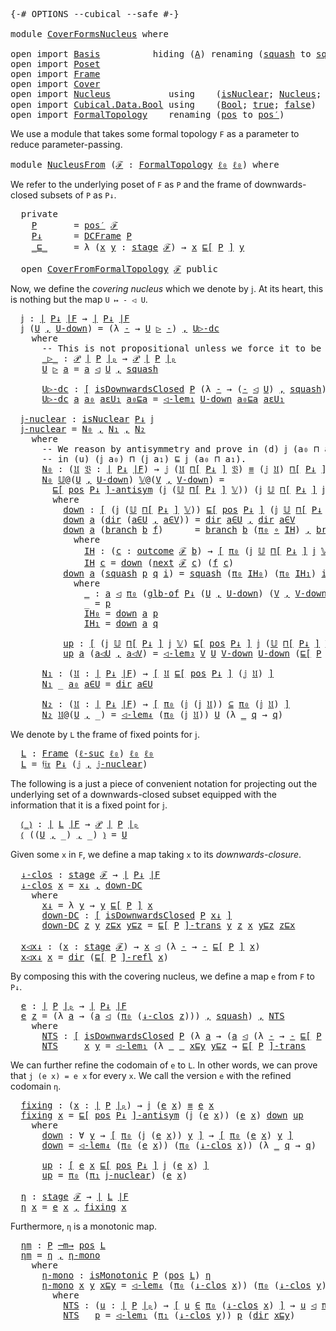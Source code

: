 <pre class="Agda"><a id="5" class="Symbol">{-#</a> <a id="9" class="Keyword">OPTIONS</a> <a id="17" class="Pragma">--cubical</a> <a id="27" class="Pragma">--safe</a> <a id="34" class="Symbol">#-}</a>

<a id="39" class="Keyword">module</a> <a id="46" href="CoverFormsNucleus.html" class="Module">CoverFormsNucleus</a> <a id="64" class="Keyword">where</a>

<a id="71" class="Keyword">open</a> <a id="76" class="Keyword">import</a> <a id="83" href="Basis.html" class="Module">Basis</a>          <a id="98" class="Keyword">hiding</a> <a id="105" class="Symbol">(</a><a id="106" href="Basis.html#2505" class="Generalizable">A</a><a id="107" class="Symbol">)</a> <a id="109" class="Keyword">renaming</a> <a id="118" class="Symbol">(</a><a id="119" href="Basis.html#6541" class="InductiveConstructor">squash</a> <a id="126" class="Symbol">to</a> <a id="∥_∥.squash"></a><a id="129" href="CoverFormsNucleus.html#129" class="InductiveConstructor">squash′</a><a id="136" class="Symbol">)</a>
<a id="138" class="Keyword">open</a> <a id="143" class="Keyword">import</a> <a id="150" href="Poset.html" class="Module">Poset</a>
<a id="156" class="Keyword">open</a> <a id="161" class="Keyword">import</a> <a id="168" href="Frame.html" class="Module">Frame</a>
<a id="174" class="Keyword">open</a> <a id="179" class="Keyword">import</a> <a id="186" href="Cover.html" class="Module">Cover</a>
<a id="192" class="Keyword">open</a> <a id="197" class="Keyword">import</a> <a id="204" href="Nucleus.html" class="Module">Nucleus</a>           <a id="222" class="Keyword">using</a>    <a id="231" class="Symbol">(</a><a id="232" href="Nucleus.html#203" class="Function">isNuclear</a><a id="241" class="Symbol">;</a> <a id="243" href="Nucleus.html#502" class="Function">Nucleus</a><a id="250" class="Symbol">;</a> <a id="252" href="Nucleus.html#3534" class="Function">𝔣𝔦𝔵</a><a id="255" class="Symbol">;</a> <a id="257" href="Nucleus.html#842" class="Function">idem</a><a id="261" class="Symbol">)</a>
<a id="263" class="Keyword">open</a> <a id="268" class="Keyword">import</a> <a id="275" href="Cubical.Data.Bool.html" class="Module">Cubical.Data.Bool</a> <a id="293" class="Keyword">using</a>    <a id="302" class="Symbol">(</a><a id="303" href="Agda.Builtin.Bool.html#163" class="Datatype">Bool</a><a id="307" class="Symbol">;</a> <a id="309" href="Agda.Builtin.Bool.html#188" class="InductiveConstructor">true</a><a id="313" class="Symbol">;</a> <a id="315" href="Agda.Builtin.Bool.html#182" class="InductiveConstructor">false</a><a id="320" class="Symbol">)</a>
<a id="322" class="Keyword">open</a> <a id="327" class="Keyword">import</a> <a id="334" href="FormalTopology.html" class="Module">FormalTopology</a>    <a id="352" class="Keyword">renaming</a> <a id="361" class="Symbol">(</a><a id="362" href="FormalTopology.html#1525" class="Function">pos</a> <a id="366" class="Symbol">to</a> <a id="pos"></a><a id="369" href="CoverFormsNucleus.html#369" class="Function">pos′</a><a id="373" class="Symbol">)</a>
</pre>
We use a module that takes some formal topology `F` as a parameter to reduce
parameter-passing.

<pre class="Agda"><a id="481" class="Keyword">module</a> <a id="NucleusFrom"></a><a id="488" href="CoverFormsNucleus.html#488" class="Module">NucleusFrom</a> <a id="500" class="Symbol">(</a><a id="501" href="CoverFormsNucleus.html#501" class="Bound">ℱ</a> <a id="503" class="Symbol">:</a> <a id="505" href="FormalTopology.html#1345" class="Function">FormalTopology</a> <a id="520" href="Basis.html#2446" class="Generalizable">ℓ₀</a> <a id="523" href="Basis.html#2446" class="Generalizable">ℓ₀</a><a id="525" class="Symbol">)</a> <a id="527" class="Keyword">where</a>
</pre>
We refer to the underlying poset of `F` as `P` and the frame of downwards-closed subsets
of `P` as `P↓`.

<pre class="Agda">  <a id="650" class="Keyword">private</a>
    <a id="NucleusFrom.P"></a><a id="662" href="CoverFormsNucleus.html#662" class="Function">P</a>       <a id="670" class="Symbol">=</a> <a id="672" href="CoverFormsNucleus.html#369" class="Function">pos′</a> <a id="677" href="CoverFormsNucleus.html#501" class="Bound">ℱ</a>
    <a id="NucleusFrom.P↓"></a><a id="683" href="CoverFormsNucleus.html#683" class="Function">P↓</a>      <a id="691" class="Symbol">=</a> <a id="693" href="Frame.html#17185" class="Function">DCFrame</a> <a id="701" href="CoverFormsNucleus.html#662" class="Function">P</a>
    <a id="NucleusFrom._⊑_"></a><a id="707" href="CoverFormsNucleus.html#707" class="Function Operator">_⊑_</a>     <a id="715" class="Symbol">=</a> <a id="717" class="Symbol">λ</a> <a id="719" class="Symbol">(</a><a id="720" href="CoverFormsNucleus.html#720" class="Bound">x</a> <a id="722" href="CoverFormsNucleus.html#722" class="Bound">y</a> <a id="724" class="Symbol">:</a> <a id="726" href="FormalTopology.html#1665" class="Function">stage</a> <a id="732" href="CoverFormsNucleus.html#501" class="Bound">ℱ</a><a id="733" class="Symbol">)</a> <a id="735" class="Symbol">→</a> <a id="737" href="CoverFormsNucleus.html#720" class="Bound">x</a> <a id="739" href="Poset.html#2551" class="Function">⊑[</a> <a id="742" href="CoverFormsNucleus.html#662" class="Function">P</a> <a id="744" href="Poset.html#2551" class="Function">]</a> <a id="746" href="CoverFormsNucleus.html#722" class="Bound">y</a>

  <a id="751" class="Keyword">open</a> <a id="756" href="Cover.html#378" class="Module">CoverFromFormalTopology</a> <a id="780" href="CoverFormsNucleus.html#501" class="Bound">ℱ</a> <a id="782" class="Keyword">public</a>
</pre>
Now, we define the *covering nucleus* which we denote by `𝕛`. At its heart, this is
nothing but the map `U ↦ - ◁ U`.

<pre class="Agda">  <a id="NucleusFrom.𝕛"></a><a id="918" href="CoverFormsNucleus.html#918" class="Function">𝕛</a> <a id="920" class="Symbol">:</a> <a id="922" href="Frame.html#3884" class="Function Operator">∣</a> <a id="924" href="CoverFormsNucleus.html#683" class="Function">P↓</a> <a id="927" href="Frame.html#3884" class="Function Operator">∣F</a> <a id="930" class="Symbol">→</a> <a id="932" href="Frame.html#3884" class="Function Operator">∣</a> <a id="934" href="CoverFormsNucleus.html#683" class="Function">P↓</a> <a id="937" href="Frame.html#3884" class="Function Operator">∣F</a>
  <a id="942" href="CoverFormsNucleus.html#918" class="Function">𝕛</a> <a id="944" class="Symbol">(</a><a id="945" href="CoverFormsNucleus.html#945" class="Bound">U</a> <a id="947" href="Agda.Builtin.Sigma.html#236" class="InductiveConstructor Operator">,</a> <a id="949" href="CoverFormsNucleus.html#949" class="Bound">U-down</a><a id="955" class="Symbol">)</a> <a id="957" class="Symbol">=</a> <a id="959" class="Symbol">(λ</a> <a id="962" href="CoverFormsNucleus.html#962" class="Bound">-</a> <a id="964" class="Symbol">→</a> <a id="966" href="CoverFormsNucleus.html#945" class="Bound">U</a> <a id="968" href="CoverFormsNucleus.html#1083" class="Function Operator">▷</a> <a id="970" href="CoverFormsNucleus.html#962" class="Bound">-</a><a id="971" class="Symbol">)</a> <a id="973" href="Agda.Builtin.Sigma.html#236" class="InductiveConstructor Operator">,</a> <a id="975" href="CoverFormsNucleus.html#1145" class="Function">U▷-dc</a>
    <a id="985" class="Keyword">where</a>
      <a id="997" class="Comment">-- This is not propositional unless we force it to be using the HIT definition!</a>
      <a id="1083" href="CoverFormsNucleus.html#1083" class="Function Operator">_▷_</a> <a id="1087" class="Symbol">:</a> <a id="1089" href="Basis.html#3561" class="Function">𝒫</a> <a id="1091" href="Poset.html#2382" class="Function Operator">∣</a> <a id="1093" href="CoverFormsNucleus.html#662" class="Function">P</a> <a id="1095" href="Poset.html#2382" class="Function Operator">∣ₚ</a> <a id="1098" class="Symbol">→</a> <a id="1100" href="Basis.html#3561" class="Function">𝒫</a> <a id="1102" href="Poset.html#2382" class="Function Operator">∣</a> <a id="1104" href="CoverFormsNucleus.html#662" class="Function">P</a> <a id="1106" href="Poset.html#2382" class="Function Operator">∣ₚ</a>
      <a id="1115" href="CoverFormsNucleus.html#1115" class="Bound">U</a> <a id="1117" href="CoverFormsNucleus.html#1083" class="Function Operator">▷</a> <a id="1119" href="CoverFormsNucleus.html#1119" class="Bound">a</a> <a id="1121" class="Symbol">=</a> <a id="1123" href="CoverFormsNucleus.html#1119" class="Bound">a</a> <a id="1125" href="Cover.html#703" class="Datatype Operator">◁</a> <a id="1127" href="CoverFormsNucleus.html#1115" class="Bound">U</a> <a id="1129" href="Agda.Builtin.Sigma.html#236" class="InductiveConstructor Operator">,</a> <a id="1131" href="Cover.html#863" class="InductiveConstructor">squash</a>

      <a id="1145" href="CoverFormsNucleus.html#1145" class="Function">U▷-dc</a> <a id="1151" class="Symbol">:</a> <a id="1153" href="Basis.html#1591" class="Function Operator">[</a> <a id="1155" href="Poset.html#6742" class="Function">isDownwardsClosed</a> <a id="1173" href="CoverFormsNucleus.html#662" class="Function">P</a> <a id="1175" class="Symbol">(λ</a> <a id="1178" href="CoverFormsNucleus.html#1178" class="Bound">-</a> <a id="1180" class="Symbol">→</a> <a id="1182" class="Symbol">(</a><a id="1183" href="CoverFormsNucleus.html#1178" class="Bound">-</a> <a id="1185" href="Cover.html#703" class="Datatype Operator">◁</a> <a id="1187" href="CoverFormsNucleus.html#945" class="Bound">U</a><a id="1188" class="Symbol">)</a> <a id="1190" href="Agda.Builtin.Sigma.html#236" class="InductiveConstructor Operator">,</a> <a id="1192" href="Cover.html#863" class="InductiveConstructor">squash</a><a id="1198" class="Symbol">)</a> <a id="1200" href="Basis.html#1591" class="Function Operator">]</a>
      <a id="1208" href="CoverFormsNucleus.html#1145" class="Function">U▷-dc</a> <a id="1214" href="CoverFormsNucleus.html#1214" class="Bound">a</a> <a id="1216" href="CoverFormsNucleus.html#1216" class="Bound">a₀</a> <a id="1219" href="CoverFormsNucleus.html#1219" class="Bound">aεU₁</a> <a id="1224" href="CoverFormsNucleus.html#1224" class="Bound">a₀⊑a</a> <a id="1229" class="Symbol">=</a> <a id="1231" href="Cover.html#1171" class="Function">◁-lem₁</a> <a id="1238" href="CoverFormsNucleus.html#949" class="Bound">U-down</a> <a id="1245" href="CoverFormsNucleus.html#1224" class="Bound">a₀⊑a</a> <a id="1250" href="CoverFormsNucleus.html#1219" class="Bound">aεU₁</a>

  <a id="NucleusFrom.𝕛-nuclear"></a><a id="1258" href="CoverFormsNucleus.html#1258" class="Function">𝕛-nuclear</a> <a id="1268" class="Symbol">:</a> <a id="1270" href="Nucleus.html#203" class="Function">isNuclear</a> <a id="1280" href="CoverFormsNucleus.html#683" class="Function">P↓</a> <a id="1283" href="CoverFormsNucleus.html#918" class="Function">𝕛</a>
  <a id="1287" href="CoverFormsNucleus.html#1258" class="Function">𝕛-nuclear</a> <a id="1297" class="Symbol">=</a> <a id="1299" href="CoverFormsNucleus.html#1461" class="Function">N₀</a> <a id="1302" href="Agda.Builtin.Sigma.html#236" class="InductiveConstructor Operator">,</a> <a id="1304" href="CoverFormsNucleus.html#2386" class="Function">N₁</a> <a id="1307" href="Agda.Builtin.Sigma.html#236" class="InductiveConstructor Operator">,</a> <a id="1309" href="CoverFormsNucleus.html#2466" class="Function">N₂</a>
    <a id="1316" class="Keyword">where</a>
      <a id="1328" class="Comment">-- We reason by antisymmetry and prove in (d) 𝕛 (a₀ ⊓ a₁) ⊑ (𝕛 a₀) ⊓ (𝕛 a₁) and</a>
      <a id="1414" class="Comment">-- in (u) (𝕛 a₀) ⊓ (𝕛 a₁) ⊑ 𝕛 (a₀ ⊓ a₁).</a>
      <a id="1461" href="CoverFormsNucleus.html#1461" class="Function">N₀</a> <a id="1464" class="Symbol">:</a> <a id="1466" class="Symbol">(</a><a id="1467" href="CoverFormsNucleus.html#1467" class="Bound">𝔘</a> <a id="1469" href="CoverFormsNucleus.html#1469" class="Bound">𝔙</a> <a id="1471" class="Symbol">:</a> <a id="1473" href="Frame.html#3884" class="Function Operator">∣</a> <a id="1475" href="CoverFormsNucleus.html#683" class="Function">P↓</a> <a id="1478" href="Frame.html#3884" class="Function Operator">∣F</a><a id="1480" class="Symbol">)</a> <a id="1482" class="Symbol">→</a> <a id="1484" href="CoverFormsNucleus.html#918" class="Function">𝕛</a> <a id="1486" class="Symbol">(</a><a id="1487" href="CoverFormsNucleus.html#1467" class="Bound">𝔘</a> <a id="1489" href="Frame.html#4167" class="Function">⊓[</a> <a id="1492" href="CoverFormsNucleus.html#683" class="Function">P↓</a> <a id="1495" href="Frame.html#4167" class="Function">]</a> <a id="1497" href="CoverFormsNucleus.html#1469" class="Bound">𝔙</a><a id="1498" class="Symbol">)</a> <a id="1500" href="Agda.Builtin.Cubical.Path.html#381" class="Function Operator">≡</a> <a id="1502" class="Symbol">(</a><a id="1503" href="CoverFormsNucleus.html#918" class="Function">𝕛</a> <a id="1505" href="CoverFormsNucleus.html#1467" class="Bound">𝔘</a><a id="1506" class="Symbol">)</a> <a id="1508" href="Frame.html#4167" class="Function">⊓[</a> <a id="1511" href="CoverFormsNucleus.html#683" class="Function">P↓</a> <a id="1514" href="Frame.html#4167" class="Function">]</a> <a id="1516" class="Symbol">(</a><a id="1517" href="CoverFormsNucleus.html#918" class="Function">𝕛</a> <a id="1519" href="CoverFormsNucleus.html#1469" class="Bound">𝔙</a><a id="1520" class="Symbol">)</a>
      <a id="1528" href="CoverFormsNucleus.html#1461" class="Function">N₀</a> <a id="1531" href="CoverFormsNucleus.html#1531" class="Bound">𝕌</a><a id="1532" class="Symbol">@(</a><a id="1534" href="CoverFormsNucleus.html#1534" class="Bound">U</a> <a id="1536" href="Agda.Builtin.Sigma.html#236" class="InductiveConstructor Operator">,</a> <a id="1538" href="CoverFormsNucleus.html#1538" class="Bound">U-down</a><a id="1544" class="Symbol">)</a> <a id="1546" href="CoverFormsNucleus.html#1546" class="Bound">𝕍</a><a id="1547" class="Symbol">@(</a><a id="1549" href="CoverFormsNucleus.html#1549" class="Bound">V</a> <a id="1551" href="Agda.Builtin.Sigma.html#236" class="InductiveConstructor Operator">,</a> <a id="1553" href="CoverFormsNucleus.html#1553" class="Bound">V-down</a><a id="1559" class="Symbol">)</a> <a id="1561" class="Symbol">=</a>
        <a id="1571" href="Poset.html#3283" class="Function Operator">⊑[</a> <a id="1574" href="Frame.html#3968" class="Function">pos</a> <a id="1578" href="CoverFormsNucleus.html#683" class="Function">P↓</a> <a id="1581" href="Poset.html#3283" class="Function Operator">]-antisym</a> <a id="1591" class="Symbol">(</a><a id="1592" href="CoverFormsNucleus.html#918" class="Function">𝕛</a> <a id="1594" class="Symbol">(</a><a id="1595" href="CoverFormsNucleus.html#1531" class="Bound">𝕌</a> <a id="1597" href="Frame.html#4167" class="Function">⊓[</a> <a id="1600" href="CoverFormsNucleus.html#683" class="Function">P↓</a> <a id="1603" href="Frame.html#4167" class="Function">]</a> <a id="1605" href="CoverFormsNucleus.html#1546" class="Bound">𝕍</a><a id="1606" class="Symbol">))</a> <a id="1609" class="Symbol">(</a><a id="1610" href="CoverFormsNucleus.html#918" class="Function">𝕛</a> <a id="1612" href="CoverFormsNucleus.html#1531" class="Bound">𝕌</a> <a id="1614" href="Frame.html#4167" class="Function">⊓[</a> <a id="1617" href="CoverFormsNucleus.html#683" class="Function">P↓</a> <a id="1620" href="Frame.html#4167" class="Function">]</a> <a id="1622" href="CoverFormsNucleus.html#918" class="Function">𝕛</a> <a id="1624" href="CoverFormsNucleus.html#1546" class="Bound">𝕍</a><a id="1625" class="Symbol">)</a> <a id="1627" href="CoverFormsNucleus.html#1659" class="Function">down</a> <a id="1632" href="CoverFormsNucleus.html#2246" class="Function">up</a>
        <a id="1643" class="Keyword">where</a>
          <a id="1659" href="CoverFormsNucleus.html#1659" class="Function">down</a> <a id="1664" class="Symbol">:</a> <a id="1666" href="Basis.html#1591" class="Function Operator">[</a> <a id="1668" class="Symbol">(</a><a id="1669" href="CoverFormsNucleus.html#918" class="Function">𝕛</a> <a id="1671" class="Symbol">(</a><a id="1672" href="CoverFormsNucleus.html#1531" class="Bound">𝕌</a> <a id="1674" href="Frame.html#4167" class="Function">⊓[</a> <a id="1677" href="CoverFormsNucleus.html#683" class="Function">P↓</a> <a id="1680" href="Frame.html#4167" class="Function">]</a> <a id="1682" href="CoverFormsNucleus.html#1546" class="Bound">𝕍</a><a id="1683" class="Symbol">))</a> <a id="1686" href="Poset.html#2551" class="Function">⊑[</a> <a id="1689" href="Frame.html#3968" class="Function">pos</a> <a id="1693" href="CoverFormsNucleus.html#683" class="Function">P↓</a> <a id="1696" href="Poset.html#2551" class="Function">]</a> <a id="1698" class="Symbol">(</a><a id="1699" href="CoverFormsNucleus.html#918" class="Function">𝕛</a> <a id="1701" href="CoverFormsNucleus.html#1531" class="Bound">𝕌</a> <a id="1703" href="Frame.html#4167" class="Function">⊓[</a> <a id="1706" href="CoverFormsNucleus.html#683" class="Function">P↓</a> <a id="1709" href="Frame.html#4167" class="Function">]</a> <a id="1711" href="CoverFormsNucleus.html#918" class="Function">𝕛</a> <a id="1713" href="CoverFormsNucleus.html#1546" class="Bound">𝕍</a><a id="1714" class="Symbol">)</a> <a id="1716" href="Basis.html#1591" class="Function Operator">]</a>
          <a id="1728" href="CoverFormsNucleus.html#1659" class="Function">down</a> <a id="1733" href="CoverFormsNucleus.html#1733" class="Bound">a</a> <a id="1735" class="Symbol">(</a><a id="1736" href="Cover.html#762" class="InductiveConstructor">dir</a> <a id="1740" class="Symbol">(</a><a id="1741" href="CoverFormsNucleus.html#1741" class="Bound">a∈U</a> <a id="1745" href="Agda.Builtin.Sigma.html#236" class="InductiveConstructor Operator">,</a> <a id="1747" href="CoverFormsNucleus.html#1747" class="Bound">a∈V</a><a id="1750" class="Symbol">))</a> <a id="1753" class="Symbol">=</a> <a id="1755" href="Cover.html#762" class="InductiveConstructor">dir</a> <a id="1759" href="CoverFormsNucleus.html#1741" class="Bound">a∈U</a> <a id="1763" href="Agda.Builtin.Sigma.html#236" class="InductiveConstructor Operator">,</a> <a id="1765" href="Cover.html#762" class="InductiveConstructor">dir</a> <a id="1769" href="CoverFormsNucleus.html#1747" class="Bound">a∈V</a>
          <a id="1783" href="CoverFormsNucleus.html#1659" class="Function">down</a> <a id="1788" href="CoverFormsNucleus.html#1788" class="Bound">a</a> <a id="1790" class="Symbol">(</a><a id="1791" href="Cover.html#791" class="InductiveConstructor">branch</a> <a id="1798" href="CoverFormsNucleus.html#1798" class="Bound">b</a> <a id="1800" href="CoverFormsNucleus.html#1800" class="Bound">f</a><a id="1801" class="Symbol">)</a>      <a id="1808" class="Symbol">=</a> <a id="1810" href="Cover.html#791" class="InductiveConstructor">branch</a> <a id="1817" href="CoverFormsNucleus.html#1798" class="Bound">b</a> <a id="1819" class="Symbol">(</a><a id="1820" href="Basis.html#1007" class="Field">π₀</a> <a id="1823" href="Cubical.Foundations.Function.html#402" class="Function Operator">∘</a> <a id="1825" href="CoverFormsNucleus.html#1882" class="Function">IH</a><a id="1827" class="Symbol">)</a> <a id="1829" href="Agda.Builtin.Sigma.html#236" class="InductiveConstructor Operator">,</a> <a id="1831" href="Cover.html#791" class="InductiveConstructor">branch</a> <a id="1838" href="CoverFormsNucleus.html#1798" class="Bound">b</a> <a id="1840" class="Symbol">(</a><a id="1841" href="Basis.html#1018" class="Field">π₁</a> <a id="1844" href="Cubical.Foundations.Function.html#402" class="Function Operator">∘</a> <a id="1846" href="CoverFormsNucleus.html#1882" class="Function">IH</a><a id="1848" class="Symbol">)</a>
            <a id="1862" class="Keyword">where</a>
              <a id="1882" href="CoverFormsNucleus.html#1882" class="Function">IH</a> <a id="1885" class="Symbol">:</a> <a id="1887" class="Symbol">(</a><a id="1888" href="CoverFormsNucleus.html#1888" class="Bound">c</a> <a id="1890" class="Symbol">:</a> <a id="1892" href="FormalTopology.html#1852" class="Function">outcome</a> <a id="1900" href="CoverFormsNucleus.html#501" class="Bound">ℱ</a> <a id="1902" href="CoverFormsNucleus.html#1798" class="Bound">b</a><a id="1903" class="Symbol">)</a> <a id="1905" class="Symbol">→</a> <a id="1907" href="Basis.html#1591" class="Function Operator">[</a> <a id="1909" href="Basis.html#1007" class="Field">π₀</a> <a id="1912" class="Symbol">(</a><a id="1913" href="CoverFormsNucleus.html#918" class="Function">𝕛</a> <a id="1915" href="CoverFormsNucleus.html#1531" class="Bound">𝕌</a> <a id="1917" href="Frame.html#4167" class="Function">⊓[</a> <a id="1920" href="CoverFormsNucleus.html#683" class="Function">P↓</a> <a id="1923" href="Frame.html#4167" class="Function">]</a> <a id="1925" href="CoverFormsNucleus.html#918" class="Function">𝕛</a> <a id="1927" href="CoverFormsNucleus.html#1546" class="Bound">𝕍</a><a id="1928" class="Symbol">)</a> <a id="1930" class="Symbol">(</a><a id="1931" href="FormalTopology.html#1978" class="Function">next</a> <a id="1936" href="CoverFormsNucleus.html#501" class="Bound">ℱ</a> <a id="1938" href="CoverFormsNucleus.html#1888" class="Bound">c</a><a id="1939" class="Symbol">)</a> <a id="1941" href="Basis.html#1591" class="Function Operator">]</a>
              <a id="1957" href="CoverFormsNucleus.html#1882" class="Function">IH</a> <a id="1960" href="CoverFormsNucleus.html#1960" class="Bound">c</a> <a id="1962" class="Symbol">=</a> <a id="1964" href="CoverFormsNucleus.html#1659" class="Function">down</a> <a id="1969" class="Symbol">(</a><a id="1970" href="FormalTopology.html#1978" class="Function">next</a> <a id="1975" href="CoverFormsNucleus.html#501" class="Bound">ℱ</a> <a id="1977" href="CoverFormsNucleus.html#1960" class="Bound">c</a><a id="1978" class="Symbol">)</a> <a id="1980" class="Symbol">(</a><a id="1981" href="CoverFormsNucleus.html#1800" class="Bound">f</a> <a id="1983" href="CoverFormsNucleus.html#1960" class="Bound">c</a><a id="1984" class="Symbol">)</a>
          <a id="1996" href="CoverFormsNucleus.html#1659" class="Function">down</a> <a id="2001" href="CoverFormsNucleus.html#2001" class="Bound">a</a> <a id="2003" class="Symbol">(</a><a id="2004" href="Cover.html#863" class="InductiveConstructor">squash</a> <a id="2011" href="CoverFormsNucleus.html#2011" class="Bound">p</a> <a id="2013" href="CoverFormsNucleus.html#2013" class="Bound">q</a> <a id="2015" href="CoverFormsNucleus.html#2015" class="Bound">i</a><a id="2016" class="Symbol">)</a> <a id="2018" class="Symbol">=</a> <a id="2020" href="Cover.html#863" class="InductiveConstructor">squash</a> <a id="2027" class="Symbol">(</a><a id="2028" href="Basis.html#1007" class="Field">π₀</a> <a id="2031" href="CoverFormsNucleus.html#2191" class="Function">IH₀</a><a id="2034" class="Symbol">)</a> <a id="2036" class="Symbol">(</a><a id="2037" href="Basis.html#1007" class="Field">π₀</a> <a id="2040" href="CoverFormsNucleus.html#2220" class="Function">IH₁</a><a id="2043" class="Symbol">)</a> <a id="2045" href="CoverFormsNucleus.html#2015" class="Bound">i</a> <a id="2047" href="Agda.Builtin.Sigma.html#236" class="InductiveConstructor Operator">,</a> <a id="2049" href="Cover.html#863" class="InductiveConstructor">squash</a> <a id="2056" class="Symbol">(</a><a id="2057" href="Basis.html#1018" class="Field">π₁</a> <a id="2060" href="CoverFormsNucleus.html#2191" class="Function">IH₀</a><a id="2063" class="Symbol">)</a> <a id="2065" class="Symbol">(</a><a id="2066" href="Basis.html#1018" class="Field">π₁</a> <a id="2069" href="CoverFormsNucleus.html#2220" class="Function">IH₁</a><a id="2072" class="Symbol">)</a> <a id="2074" href="CoverFormsNucleus.html#2015" class="Bound">i</a>
            <a id="2088" class="Keyword">where</a>
              <a id="2108" href="CoverFormsNucleus.html#2108" class="Function">_</a> <a id="2110" class="Symbol">:</a> <a id="2112" href="CoverFormsNucleus.html#2001" class="Bound">a</a> <a id="2114" href="Cover.html#703" class="Datatype Operator">◁</a> <a id="2116" href="Basis.html#1007" class="Field">π₀</a> <a id="2119" class="Symbol">(</a><a id="2120" href="Frame.html#4167" class="Function">glb-of</a> <a id="2127" href="CoverFormsNucleus.html#683" class="Function">P↓</a> <a id="2130" class="Symbol">(</a><a id="2131" href="CoverFormsNucleus.html#1534" class="Bound">U</a> <a id="2133" href="Agda.Builtin.Sigma.html#236" class="InductiveConstructor Operator">,</a> <a id="2135" href="CoverFormsNucleus.html#1538" class="Bound">U-down</a><a id="2141" class="Symbol">)</a> <a id="2143" class="Symbol">(</a><a id="2144" href="CoverFormsNucleus.html#1549" class="Bound">V</a> <a id="2146" href="Agda.Builtin.Sigma.html#236" class="InductiveConstructor Operator">,</a> <a id="2148" href="CoverFormsNucleus.html#1553" class="Bound">V-down</a><a id="2154" class="Symbol">))</a>
              <a id="2171" class="Symbol">_</a> <a id="2173" class="Symbol">=</a> <a id="2175" href="CoverFormsNucleus.html#2011" class="Bound">p</a>
              <a id="2191" href="CoverFormsNucleus.html#2191" class="Function">IH₀</a> <a id="2195" class="Symbol">=</a> <a id="2197" href="CoverFormsNucleus.html#1659" class="Function">down</a> <a id="2202" href="CoverFormsNucleus.html#2001" class="Bound">a</a> <a id="2204" href="CoverFormsNucleus.html#2011" class="Bound">p</a>
              <a id="2220" href="CoverFormsNucleus.html#2220" class="Function">IH₁</a> <a id="2224" class="Symbol">=</a> <a id="2226" href="CoverFormsNucleus.html#1659" class="Function">down</a> <a id="2231" href="CoverFormsNucleus.html#2001" class="Bound">a</a> <a id="2233" href="CoverFormsNucleus.html#2013" class="Bound">q</a>

          <a id="2246" href="CoverFormsNucleus.html#2246" class="Function">up</a> <a id="2249" class="Symbol">:</a> <a id="2251" href="Basis.html#1591" class="Function Operator">[</a> <a id="2253" class="Symbol">(</a><a id="2254" href="CoverFormsNucleus.html#918" class="Function">𝕛</a> <a id="2256" href="CoverFormsNucleus.html#1531" class="Bound">𝕌</a> <a id="2258" href="Frame.html#4167" class="Function">⊓[</a> <a id="2261" href="CoverFormsNucleus.html#683" class="Function">P↓</a> <a id="2264" href="Frame.html#4167" class="Function">]</a> <a id="2266" href="CoverFormsNucleus.html#918" class="Function">𝕛</a> <a id="2268" href="CoverFormsNucleus.html#1546" class="Bound">𝕍</a><a id="2269" class="Symbol">)</a> <a id="2271" href="Poset.html#2551" class="Function">⊑[</a> <a id="2274" href="Frame.html#3968" class="Function">pos</a> <a id="2278" href="CoverFormsNucleus.html#683" class="Function">P↓</a> <a id="2281" href="Poset.html#2551" class="Function">]</a> <a id="2283" href="CoverFormsNucleus.html#918" class="Function">𝕛</a> <a id="2285" class="Symbol">(</a><a id="2286" href="CoverFormsNucleus.html#1531" class="Bound">𝕌</a> <a id="2288" href="Frame.html#4167" class="Function">⊓[</a> <a id="2291" href="CoverFormsNucleus.html#683" class="Function">P↓</a> <a id="2294" href="Frame.html#4167" class="Function">]</a> <a id="2296" href="CoverFormsNucleus.html#1546" class="Bound">𝕍</a><a id="2297" class="Symbol">)</a> <a id="2299" href="Basis.html#1591" class="Function Operator">]</a>
          <a id="2311" href="CoverFormsNucleus.html#2246" class="Function">up</a> <a id="2314" href="CoverFormsNucleus.html#2314" class="Bound">a</a> <a id="2316" class="Symbol">(</a><a id="2317" href="CoverFormsNucleus.html#2317" class="Bound">a◁U</a> <a id="2321" href="Agda.Builtin.Sigma.html#236" class="InductiveConstructor Operator">,</a> <a id="2323" href="CoverFormsNucleus.html#2323" class="Bound">a◁V</a><a id="2326" class="Symbol">)</a> <a id="2328" class="Symbol">=</a> <a id="2330" href="Cover.html#2305" class="Function">◁-lem₃</a> <a id="2337" href="CoverFormsNucleus.html#1549" class="Bound">V</a> <a id="2339" href="CoverFormsNucleus.html#1534" class="Bound">U</a> <a id="2341" href="CoverFormsNucleus.html#1553" class="Bound">V-down</a> <a id="2348" href="CoverFormsNucleus.html#1538" class="Bound">U-down</a> <a id="2355" class="Symbol">(</a><a id="2356" href="Poset.html#3014" class="Function Operator">⊑[</a> <a id="2359" href="CoverFormsNucleus.html#662" class="Function">P</a> <a id="2361" href="Poset.html#3014" class="Function Operator">]-refl</a> <a id="2368" href="CoverFormsNucleus.html#2314" class="Bound">a</a><a id="2369" class="Symbol">)</a> <a id="2371" href="CoverFormsNucleus.html#2323" class="Bound">a◁V</a> <a id="2375" href="CoverFormsNucleus.html#2317" class="Bound">a◁U</a>

      <a id="2386" href="CoverFormsNucleus.html#2386" class="Function">N₁</a> <a id="2389" class="Symbol">:</a> <a id="2391" class="Symbol">(</a><a id="2392" href="CoverFormsNucleus.html#2392" class="Bound">𝔘</a> <a id="2394" class="Symbol">:</a> <a id="2396" href="Frame.html#3884" class="Function Operator">∣</a> <a id="2398" href="CoverFormsNucleus.html#683" class="Function">P↓</a> <a id="2401" href="Frame.html#3884" class="Function Operator">∣F</a><a id="2403" class="Symbol">)</a> <a id="2405" class="Symbol">→</a> <a id="2407" href="Basis.html#1591" class="Function Operator">[</a> <a id="2409" href="CoverFormsNucleus.html#2392" class="Bound">𝔘</a> <a id="2411" href="Poset.html#2551" class="Function">⊑[</a> <a id="2414" href="Frame.html#3968" class="Function">pos</a> <a id="2418" href="CoverFormsNucleus.html#683" class="Function">P↓</a> <a id="2421" href="Poset.html#2551" class="Function">]</a> <a id="2423" class="Symbol">(</a><a id="2424" href="CoverFormsNucleus.html#918" class="Function">𝕛</a> <a id="2426" href="CoverFormsNucleus.html#2392" class="Bound">𝔘</a><a id="2427" class="Symbol">)</a> <a id="2429" href="Basis.html#1591" class="Function Operator">]</a>
      <a id="2437" href="CoverFormsNucleus.html#2386" class="Function">N₁</a> <a id="2440" class="Symbol">_</a> <a id="2442" href="CoverFormsNucleus.html#2442" class="Bound">a₀</a> <a id="2445" href="CoverFormsNucleus.html#2445" class="Bound">a∈U</a> <a id="2449" class="Symbol">=</a> <a id="2451" href="Cover.html#762" class="InductiveConstructor">dir</a> <a id="2455" href="CoverFormsNucleus.html#2445" class="Bound">a∈U</a>

      <a id="2466" href="CoverFormsNucleus.html#2466" class="Function">N₂</a> <a id="2469" class="Symbol">:</a> <a id="2471" class="Symbol">(</a><a id="2472" href="CoverFormsNucleus.html#2472" class="Bound">𝔘</a> <a id="2474" class="Symbol">:</a> <a id="2476" href="Frame.html#3884" class="Function Operator">∣</a> <a id="2478" href="CoverFormsNucleus.html#683" class="Function">P↓</a> <a id="2481" href="Frame.html#3884" class="Function Operator">∣F</a><a id="2483" class="Symbol">)</a> <a id="2485" class="Symbol">→</a> <a id="2487" href="Basis.html#1591" class="Function Operator">[</a> <a id="2489" href="Basis.html#1007" class="Field">π₀</a> <a id="2492" class="Symbol">(</a><a id="2493" href="CoverFormsNucleus.html#918" class="Function">𝕛</a> <a id="2495" class="Symbol">(</a><a id="2496" href="CoverFormsNucleus.html#918" class="Function">𝕛</a> <a id="2498" href="CoverFormsNucleus.html#2472" class="Bound">𝔘</a><a id="2499" class="Symbol">))</a> <a id="2502" href="Basis.html#3992" class="Function Operator">⊆</a> <a id="2504" href="Basis.html#1007" class="Field">π₀</a> <a id="2507" class="Symbol">(</a><a id="2508" href="CoverFormsNucleus.html#918" class="Function">𝕛</a> <a id="2510" href="CoverFormsNucleus.html#2472" class="Bound">𝔘</a><a id="2511" class="Symbol">)</a> <a id="2513" href="Basis.html#1591" class="Function Operator">]</a>
      <a id="2521" href="CoverFormsNucleus.html#2466" class="Function">N₂</a> <a id="2524" href="CoverFormsNucleus.html#2524" class="Bound">𝔘</a><a id="2525" class="Symbol">@(</a><a id="2527" href="CoverFormsNucleus.html#2527" class="Bound">U</a> <a id="2529" href="Agda.Builtin.Sigma.html#236" class="InductiveConstructor Operator">,</a> <a id="2531" class="Symbol">_)</a> <a id="2534" class="Symbol">=</a> <a id="2536" href="Cover.html#3008" class="Function">◁-lem₄</a> <a id="2543" class="Symbol">(</a><a id="2544" href="Basis.html#1007" class="Field">π₀</a> <a id="2547" class="Symbol">(</a><a id="2548" href="CoverFormsNucleus.html#918" class="Function">𝕛</a> <a id="2550" href="CoverFormsNucleus.html#2524" class="Bound">𝔘</a><a id="2551" class="Symbol">))</a> <a id="2554" href="CoverFormsNucleus.html#2527" class="Bound">U</a> <a id="2556" class="Symbol">(λ</a> <a id="2559" href="CoverFormsNucleus.html#2559" class="Bound">_</a> <a id="2561" href="CoverFormsNucleus.html#2561" class="Bound">q</a> <a id="2563" class="Symbol">→</a> <a id="2565" href="CoverFormsNucleus.html#2561" class="Bound">q</a><a id="2566" class="Symbol">)</a>
</pre>
We denote by `L` the frame of fixed points for `𝕛`.

<pre class="Agda">  <a id="NucleusFrom.L"></a><a id="2632" href="CoverFormsNucleus.html#2632" class="Function">L</a> <a id="2634" class="Symbol">:</a> <a id="2636" href="Frame.html#3701" class="Function">Frame</a> <a id="2642" class="Symbol">(</a><a id="2643" href="Cubical.Core.Primitives.html#1174" class="Primitive">ℓ-suc</a> <a id="2649" href="CoverFormsNucleus.html#520" class="Bound">ℓ₀</a><a id="2651" class="Symbol">)</a> <a id="2653" href="CoverFormsNucleus.html#520" class="Bound">ℓ₀</a> <a id="2656" href="CoverFormsNucleus.html#520" class="Bound">ℓ₀</a>
  <a id="2661" href="CoverFormsNucleus.html#2632" class="Function">L</a> <a id="2663" class="Symbol">=</a> <a id="2665" href="Nucleus.html#3534" class="Function">𝔣𝔦𝔵</a> <a id="2669" href="CoverFormsNucleus.html#683" class="Function">P↓</a> <a id="2672" class="Symbol">(</a><a id="2673" href="CoverFormsNucleus.html#918" class="Function">𝕛</a> <a id="2675" href="Agda.Builtin.Sigma.html#236" class="InductiveConstructor Operator">,</a> <a id="2677" href="CoverFormsNucleus.html#1258" class="Function">𝕛-nuclear</a><a id="2686" class="Symbol">)</a>
</pre>
The following is a just a piece of convenient notation for projecting out the underlying
set of a downwards-closed subset equipped with the information that it is a fixed point
for `𝕛`.

<pre class="Agda">  <a id="NucleusFrom.⦅_⦆"></a><a id="2886" href="CoverFormsNucleus.html#2886" class="Function Operator">⦅_⦆</a> <a id="2890" class="Symbol">:</a> <a id="2892" href="Frame.html#3884" class="Function Operator">∣</a> <a id="2894" href="CoverFormsNucleus.html#2632" class="Function">L</a> <a id="2896" href="Frame.html#3884" class="Function Operator">∣F</a> <a id="2899" class="Symbol">→</a> <a id="2901" href="Basis.html#3561" class="Function">𝒫</a> <a id="2903" href="Poset.html#2382" class="Function Operator">∣</a> <a id="2905" href="CoverFormsNucleus.html#662" class="Function">P</a> <a id="2907" href="Poset.html#2382" class="Function Operator">∣ₚ</a>
  <a id="2912" href="CoverFormsNucleus.html#2886" class="Function Operator">⦅</a> <a id="2914" class="Symbol">((</a><a id="2916" href="CoverFormsNucleus.html#2916" class="Bound">U</a> <a id="2918" href="Agda.Builtin.Sigma.html#236" class="InductiveConstructor Operator">,</a> <a id="2920" class="Symbol">_)</a> <a id="2923" href="Agda.Builtin.Sigma.html#236" class="InductiveConstructor Operator">,</a> <a id="2925" class="Symbol">_)</a> <a id="2928" href="CoverFormsNucleus.html#2886" class="Function Operator">⦆</a> <a id="2930" class="Symbol">=</a> <a id="2932" href="CoverFormsNucleus.html#2916" class="Bound">U</a>
</pre>
Given some `x` in `F`, we define a map taking `x` to its *downwards-closure*.

<pre class="Agda">  <a id="NucleusFrom.↓-clos"></a><a id="3024" href="CoverFormsNucleus.html#3024" class="Function">↓-clos</a> <a id="3031" class="Symbol">:</a> <a id="3033" href="FormalTopology.html#1665" class="Function">stage</a> <a id="3039" href="CoverFormsNucleus.html#501" class="Bound">ℱ</a> <a id="3041" class="Symbol">→</a> <a id="3043" href="Frame.html#3884" class="Function Operator">∣</a> <a id="3045" href="CoverFormsNucleus.html#683" class="Function">P↓</a> <a id="3048" href="Frame.html#3884" class="Function Operator">∣F</a>
  <a id="3053" href="CoverFormsNucleus.html#3024" class="Function">↓-clos</a> <a id="3060" href="CoverFormsNucleus.html#3060" class="Bound">x</a> <a id="3062" class="Symbol">=</a> <a id="3064" href="CoverFormsNucleus.html#3093" class="Function">x↓</a> <a id="3067" href="Agda.Builtin.Sigma.html#236" class="InductiveConstructor Operator">,</a> <a id="3069" href="CoverFormsNucleus.html#3121" class="Function">down-DC</a>
    <a id="3081" class="Keyword">where</a>
      <a id="3093" href="CoverFormsNucleus.html#3093" class="Function">x↓</a> <a id="3096" class="Symbol">=</a> <a id="3098" class="Symbol">λ</a> <a id="3100" href="CoverFormsNucleus.html#3100" class="Bound">y</a> <a id="3102" class="Symbol">→</a> <a id="3104" href="CoverFormsNucleus.html#3100" class="Bound">y</a> <a id="3106" href="Poset.html#2551" class="Function">⊑[</a> <a id="3109" href="CoverFormsNucleus.html#662" class="Function">P</a> <a id="3111" href="Poset.html#2551" class="Function">]</a> <a id="3113" href="CoverFormsNucleus.html#3060" class="Bound">x</a>
      <a id="3121" href="CoverFormsNucleus.html#3121" class="Function">down-DC</a> <a id="3129" class="Symbol">:</a> <a id="3131" href="Basis.html#1591" class="Function Operator">[</a> <a id="3133" href="Poset.html#6742" class="Function">isDownwardsClosed</a> <a id="3151" href="CoverFormsNucleus.html#662" class="Function">P</a> <a id="3153" href="CoverFormsNucleus.html#3093" class="Function">x↓</a> <a id="3156" href="Basis.html#1591" class="Function Operator">]</a>
      <a id="3164" href="CoverFormsNucleus.html#3121" class="Function">down-DC</a> <a id="3172" href="CoverFormsNucleus.html#3172" class="Bound">z</a> <a id="3174" href="CoverFormsNucleus.html#3174" class="Bound">y</a> <a id="3176" href="CoverFormsNucleus.html#3176" class="Bound">z⊑x</a> <a id="3180" href="CoverFormsNucleus.html#3180" class="Bound">y⊑z</a> <a id="3184" class="Symbol">=</a> <a id="3186" href="Poset.html#3121" class="Function Operator">⊑[</a> <a id="3189" href="CoverFormsNucleus.html#662" class="Function">P</a> <a id="3191" href="Poset.html#3121" class="Function Operator">]-trans</a> <a id="3199" href="CoverFormsNucleus.html#3174" class="Bound">y</a> <a id="3201" href="CoverFormsNucleus.html#3172" class="Bound">z</a> <a id="3203" href="CoverFormsNucleus.html#3060" class="Bound">x</a> <a id="3205" href="CoverFormsNucleus.html#3180" class="Bound">y⊑z</a> <a id="3209" href="CoverFormsNucleus.html#3176" class="Bound">z⊑x</a>

  <a id="NucleusFrom.x◁x↓"></a><a id="3216" href="CoverFormsNucleus.html#3216" class="Function">x◁x↓</a> <a id="3221" class="Symbol">:</a> <a id="3223" class="Symbol">(</a><a id="3224" href="CoverFormsNucleus.html#3224" class="Bound">x</a> <a id="3226" class="Symbol">:</a> <a id="3228" href="FormalTopology.html#1665" class="Function">stage</a> <a id="3234" href="CoverFormsNucleus.html#501" class="Bound">ℱ</a><a id="3235" class="Symbol">)</a> <a id="3237" class="Symbol">→</a> <a id="3239" href="CoverFormsNucleus.html#3224" class="Bound">x</a> <a id="3241" href="Cover.html#703" class="Datatype Operator">◁</a> <a id="3243" class="Symbol">(λ</a> <a id="3246" href="CoverFormsNucleus.html#3246" class="Bound">-</a> <a id="3248" class="Symbol">→</a> <a id="3250" href="CoverFormsNucleus.html#3246" class="Bound">-</a> <a id="3252" href="Poset.html#2551" class="Function">⊑[</a> <a id="3255" href="CoverFormsNucleus.html#662" class="Function">P</a> <a id="3257" href="Poset.html#2551" class="Function">]</a> <a id="3259" href="CoverFormsNucleus.html#3224" class="Bound">x</a><a id="3260" class="Symbol">)</a>
  <a id="3264" href="CoverFormsNucleus.html#3216" class="Function">x◁x↓</a> <a id="3269" href="CoverFormsNucleus.html#3269" class="Bound">x</a> <a id="3271" class="Symbol">=</a> <a id="3273" href="Cover.html#762" class="InductiveConstructor">dir</a> <a id="3277" class="Symbol">(</a><a id="3278" href="Poset.html#3014" class="Function Operator">⊑[</a> <a id="3281" href="CoverFormsNucleus.html#662" class="Function">P</a> <a id="3283" href="Poset.html#3014" class="Function Operator">]-refl</a> <a id="3290" href="CoverFormsNucleus.html#3269" class="Bound">x</a><a id="3291" class="Symbol">)</a>
</pre>
By composing this with the covering nucleus, we define a map `e` from `F` to `P↓`.

<pre class="Agda">  <a id="NucleusFrom.e"></a><a id="3388" href="CoverFormsNucleus.html#3388" class="Function">e</a> <a id="3390" class="Symbol">:</a> <a id="3392" href="Poset.html#2382" class="Function Operator">∣</a> <a id="3394" href="CoverFormsNucleus.html#662" class="Function">P</a> <a id="3396" href="Poset.html#2382" class="Function Operator">∣ₚ</a> <a id="3399" class="Symbol">→</a> <a id="3401" href="Frame.html#3884" class="Function Operator">∣</a> <a id="3403" href="CoverFormsNucleus.html#683" class="Function">P↓</a> <a id="3406" href="Frame.html#3884" class="Function Operator">∣F</a>
  <a id="3411" href="CoverFormsNucleus.html#3388" class="Function">e</a> <a id="3413" href="CoverFormsNucleus.html#3413" class="Bound">z</a> <a id="3415" class="Symbol">=</a> <a id="3417" class="Symbol">(λ</a> <a id="3420" href="CoverFormsNucleus.html#3420" class="Bound">a</a> <a id="3422" class="Symbol">→</a> <a id="3424" class="Symbol">(</a><a id="3425" href="CoverFormsNucleus.html#3420" class="Bound">a</a> <a id="3427" href="Cover.html#703" class="Datatype Operator">◁</a> <a id="3429" class="Symbol">(</a><a id="3430" href="Basis.html#1007" class="Field">π₀</a> <a id="3433" class="Symbol">(</a><a id="3434" href="CoverFormsNucleus.html#3024" class="Function">↓-clos</a> <a id="3441" href="CoverFormsNucleus.html#3413" class="Bound">z</a><a id="3442" class="Symbol">)))</a> <a id="3446" href="Agda.Builtin.Sigma.html#236" class="InductiveConstructor Operator">,</a> <a id="3448" href="Cover.html#863" class="InductiveConstructor">squash</a><a id="3454" class="Symbol">)</a> <a id="3456" href="Agda.Builtin.Sigma.html#236" class="InductiveConstructor Operator">,</a> <a id="3458" href="CoverFormsNucleus.html#3478" class="Function">NTS</a>
    <a id="3466" class="Keyword">where</a>
      <a id="3478" href="CoverFormsNucleus.html#3478" class="Function">NTS</a> <a id="3482" class="Symbol">:</a> <a id="3484" href="Basis.html#1591" class="Function Operator">[</a> <a id="3486" href="Poset.html#6742" class="Function">isDownwardsClosed</a> <a id="3504" href="CoverFormsNucleus.html#662" class="Function">P</a> <a id="3506" class="Symbol">(λ</a> <a id="3509" href="CoverFormsNucleus.html#3509" class="Bound">a</a> <a id="3511" class="Symbol">→</a> <a id="3513" class="Symbol">(</a><a id="3514" href="CoverFormsNucleus.html#3509" class="Bound">a</a> <a id="3516" href="Cover.html#703" class="Datatype Operator">◁</a> <a id="3518" class="Symbol">(λ</a> <a id="3521" href="CoverFormsNucleus.html#3521" class="Bound">-</a> <a id="3523" class="Symbol">→</a> <a id="3525" href="CoverFormsNucleus.html#3521" class="Bound">-</a> <a id="3527" href="Poset.html#2551" class="Function">⊑[</a> <a id="3530" href="CoverFormsNucleus.html#662" class="Function">P</a> <a id="3532" href="Poset.html#2551" class="Function">]</a> <a id="3534" href="CoverFormsNucleus.html#3413" class="Bound">z</a><a id="3535" class="Symbol">))</a> <a id="3538" href="Agda.Builtin.Sigma.html#236" class="InductiveConstructor Operator">,</a> <a id="3540" href="Cover.html#863" class="InductiveConstructor">squash</a><a id="3546" class="Symbol">)</a> <a id="3548" href="Basis.html#1591" class="Function Operator">]</a>
      <a id="3556" href="CoverFormsNucleus.html#3478" class="Function">NTS</a> <a id="3560" class="Symbol">_</a> <a id="3562" class="Symbol">_</a> <a id="3564" href="CoverFormsNucleus.html#3564" class="Bound">x</a> <a id="3566" href="CoverFormsNucleus.html#3566" class="Bound">y</a> <a id="3568" class="Symbol">=</a> <a id="3570" href="Cover.html#1171" class="Function">◁-lem₁</a> <a id="3577" class="Symbol">(λ</a> <a id="3580" href="CoverFormsNucleus.html#3580" class="Bound">_</a> <a id="3582" href="CoverFormsNucleus.html#3582" class="Bound">_</a> <a id="3584" href="CoverFormsNucleus.html#3584" class="Bound">x⊑y</a> <a id="3588" href="CoverFormsNucleus.html#3588" class="Bound">y⊑z</a> <a id="3592" class="Symbol">→</a> <a id="3594" href="Poset.html#3121" class="Function Operator">⊑[</a> <a id="3597" href="CoverFormsNucleus.html#662" class="Function">P</a> <a id="3599" href="Poset.html#3121" class="Function Operator">]-trans</a> <a id="3607" class="Symbol">_</a> <a id="3609" class="Symbol">_</a> <a id="3611" href="CoverFormsNucleus.html#3413" class="Bound">z</a> <a id="3613" href="CoverFormsNucleus.html#3588" class="Bound">y⊑z</a> <a id="3617" href="CoverFormsNucleus.html#3584" class="Bound">x⊑y</a><a id="3620" class="Symbol">)</a> <a id="3622" href="CoverFormsNucleus.html#3566" class="Bound">y</a> <a id="3624" href="CoverFormsNucleus.html#3564" class="Bound">x</a>
</pre>
We can further refine the codomain of `e` to `L`. In other words, we can prove that `j (e
x) = e x` for every `x`. We call the version `e` with the refined codomain `η`.

<pre class="Agda">  <a id="NucleusFrom.fixing"></a><a id="3808" href="CoverFormsNucleus.html#3808" class="Function">fixing</a> <a id="3815" class="Symbol">:</a> <a id="3817" class="Symbol">(</a><a id="3818" href="CoverFormsNucleus.html#3818" class="Bound">x</a> <a id="3820" class="Symbol">:</a> <a id="3822" href="Poset.html#2382" class="Function Operator">∣</a> <a id="3824" href="CoverFormsNucleus.html#662" class="Function">P</a> <a id="3826" href="Poset.html#2382" class="Function Operator">∣ₚ</a><a id="3828" class="Symbol">)</a> <a id="3830" class="Symbol">→</a> <a id="3832" href="CoverFormsNucleus.html#918" class="Function">𝕛</a> <a id="3834" class="Symbol">(</a><a id="3835" href="CoverFormsNucleus.html#3388" class="Function">e</a> <a id="3837" href="CoverFormsNucleus.html#3818" class="Bound">x</a><a id="3838" class="Symbol">)</a> <a id="3840" href="Agda.Builtin.Cubical.Path.html#381" class="Function Operator">≡</a> <a id="3842" href="CoverFormsNucleus.html#3388" class="Function">e</a> <a id="3844" href="CoverFormsNucleus.html#3818" class="Bound">x</a>
  <a id="3848" href="CoverFormsNucleus.html#3808" class="Function">fixing</a> <a id="3855" href="CoverFormsNucleus.html#3855" class="Bound">x</a> <a id="3857" class="Symbol">=</a> <a id="3859" href="Poset.html#3283" class="Function Operator">⊑[</a> <a id="3862" href="Frame.html#3968" class="Function">pos</a> <a id="3866" href="CoverFormsNucleus.html#683" class="Function">P↓</a> <a id="3869" href="Poset.html#3283" class="Function Operator">]-antisym</a> <a id="3879" class="Symbol">(</a><a id="3880" href="CoverFormsNucleus.html#918" class="Function">𝕛</a> <a id="3882" class="Symbol">(</a><a id="3883" href="CoverFormsNucleus.html#3388" class="Function">e</a> <a id="3885" href="CoverFormsNucleus.html#3855" class="Bound">x</a><a id="3886" class="Symbol">))</a> <a id="3889" class="Symbol">(</a><a id="3890" href="CoverFormsNucleus.html#3388" class="Function">e</a> <a id="3892" href="CoverFormsNucleus.html#3855" class="Bound">x</a><a id="3893" class="Symbol">)</a> <a id="3895" href="CoverFormsNucleus.html#3919" class="Function">down</a> <a id="3900" href="CoverFormsNucleus.html#4034" class="Function">up</a>
    <a id="3907" class="Keyword">where</a>
      <a id="3919" href="CoverFormsNucleus.html#3919" class="Function">down</a> <a id="3924" class="Symbol">:</a> <a id="3926" class="Symbol">∀</a> <a id="3928" href="CoverFormsNucleus.html#3928" class="Bound">y</a> <a id="3930" class="Symbol">→</a> <a id="3932" href="Basis.html#1591" class="Function Operator">[</a> <a id="3934" href="Basis.html#1007" class="Field">π₀</a> <a id="3937" class="Symbol">(</a><a id="3938" href="CoverFormsNucleus.html#918" class="Function">𝕛</a> <a id="3940" class="Symbol">(</a><a id="3941" href="CoverFormsNucleus.html#3388" class="Function">e</a> <a id="3943" href="CoverFormsNucleus.html#3855" class="Bound">x</a><a id="3944" class="Symbol">))</a> <a id="3947" href="CoverFormsNucleus.html#3928" class="Bound">y</a> <a id="3949" href="Basis.html#1591" class="Function Operator">]</a> <a id="3951" class="Symbol">→</a> <a id="3953" href="Basis.html#1591" class="Function Operator">[</a> <a id="3955" href="Basis.html#1007" class="Field">π₀</a> <a id="3958" class="Symbol">(</a><a id="3959" href="CoverFormsNucleus.html#3388" class="Function">e</a> <a id="3961" href="CoverFormsNucleus.html#3855" class="Bound">x</a><a id="3962" class="Symbol">)</a> <a id="3964" href="CoverFormsNucleus.html#3928" class="Bound">y</a> <a id="3966" href="Basis.html#1591" class="Function Operator">]</a>
      <a id="3974" href="CoverFormsNucleus.html#3919" class="Function">down</a> <a id="3979" class="Symbol">=</a> <a id="3981" href="Cover.html#3008" class="Function">◁-lem₄</a> <a id="3988" class="Symbol">(</a><a id="3989" href="Basis.html#1007" class="Field">π₀</a> <a id="3992" class="Symbol">(</a><a id="3993" href="CoverFormsNucleus.html#3388" class="Function">e</a> <a id="3995" href="CoverFormsNucleus.html#3855" class="Bound">x</a><a id="3996" class="Symbol">))</a> <a id="3999" class="Symbol">(</a><a id="4000" href="Basis.html#1007" class="Field">π₀</a> <a id="4003" class="Symbol">(</a><a id="4004" href="CoverFormsNucleus.html#3024" class="Function">↓-clos</a> <a id="4011" href="CoverFormsNucleus.html#3855" class="Bound">x</a><a id="4012" class="Symbol">))</a> <a id="4015" class="Symbol">(λ</a> <a id="4018" href="CoverFormsNucleus.html#4018" class="Bound">_</a> <a id="4020" href="CoverFormsNucleus.html#4020" class="Bound">q</a> <a id="4022" class="Symbol">→</a> <a id="4024" href="CoverFormsNucleus.html#4020" class="Bound">q</a><a id="4025" class="Symbol">)</a>

      <a id="4034" href="CoverFormsNucleus.html#4034" class="Function">up</a> <a id="4037" class="Symbol">:</a> <a id="4039" href="Basis.html#1591" class="Function Operator">[</a> <a id="4041" href="CoverFormsNucleus.html#3388" class="Function">e</a> <a id="4043" href="CoverFormsNucleus.html#3855" class="Bound">x</a> <a id="4045" href="Poset.html#2551" class="Function">⊑[</a> <a id="4048" href="Frame.html#3968" class="Function">pos</a> <a id="4052" href="CoverFormsNucleus.html#683" class="Function">P↓</a> <a id="4055" href="Poset.html#2551" class="Function">]</a> <a id="4057" href="CoverFormsNucleus.html#918" class="Function">𝕛</a> <a id="4059" class="Symbol">(</a><a id="4060" href="CoverFormsNucleus.html#3388" class="Function">e</a> <a id="4062" href="CoverFormsNucleus.html#3855" class="Bound">x</a><a id="4063" class="Symbol">)</a> <a id="4065" href="Basis.html#1591" class="Function Operator">]</a>
      <a id="4073" href="CoverFormsNucleus.html#4034" class="Function">up</a> <a id="4076" class="Symbol">=</a> <a id="4078" href="Basis.html#1007" class="Field">π₀</a> <a id="4081" class="Symbol">(</a><a id="4082" href="Basis.html#1018" class="Field">π₁</a> <a id="4085" href="CoverFormsNucleus.html#1258" class="Function">𝕛-nuclear</a><a id="4094" class="Symbol">)</a> <a id="4096" class="Symbol">(</a><a id="4097" href="CoverFormsNucleus.html#3388" class="Function">e</a> <a id="4099" href="CoverFormsNucleus.html#3855" class="Bound">x</a><a id="4100" class="Symbol">)</a>

  <a id="NucleusFrom.η"></a><a id="4105" href="CoverFormsNucleus.html#4105" class="Function">η</a> <a id="4107" class="Symbol">:</a> <a id="4109" href="FormalTopology.html#1665" class="Function">stage</a> <a id="4115" href="CoverFormsNucleus.html#501" class="Bound">ℱ</a> <a id="4117" class="Symbol">→</a> <a id="4119" href="Frame.html#3884" class="Function Operator">∣</a> <a id="4121" href="CoverFormsNucleus.html#2632" class="Function">L</a> <a id="4123" href="Frame.html#3884" class="Function Operator">∣F</a>
  <a id="4128" href="CoverFormsNucleus.html#4105" class="Function">η</a> <a id="4130" href="CoverFormsNucleus.html#4130" class="Bound">x</a> <a id="4132" class="Symbol">=</a> <a id="4134" href="CoverFormsNucleus.html#3388" class="Function">e</a> <a id="4136" href="CoverFormsNucleus.html#4130" class="Bound">x</a> <a id="4138" href="Agda.Builtin.Sigma.html#236" class="InductiveConstructor Operator">,</a> <a id="4140" href="CoverFormsNucleus.html#3808" class="Function">fixing</a> <a id="4147" href="CoverFormsNucleus.html#4130" class="Bound">x</a>
</pre>
Furthermore, `η` is a monotonic map.

<pre class="Agda">  <a id="NucleusFrom.ηm"></a><a id="4198" href="CoverFormsNucleus.html#4198" class="Function">ηm</a> <a id="4201" class="Symbol">:</a> <a id="4203" href="CoverFormsNucleus.html#662" class="Function">P</a> <a id="4205" href="Poset.html#5482" class="Function Operator">─m→</a> <a id="4209" href="Frame.html#3968" class="Function">pos</a> <a id="4213" href="CoverFormsNucleus.html#2632" class="Function">L</a>
  <a id="4217" href="CoverFormsNucleus.html#4198" class="Function">ηm</a> <a id="4220" class="Symbol">=</a> <a id="4222" href="CoverFormsNucleus.html#4105" class="Function">η</a> <a id="4224" href="Agda.Builtin.Sigma.html#236" class="InductiveConstructor Operator">,</a> <a id="4226" href="CoverFormsNucleus.html#4249" class="Function">η-mono</a>
    <a id="4237" class="Keyword">where</a>
      <a id="4249" href="CoverFormsNucleus.html#4249" class="Function">η-mono</a> <a id="4256" class="Symbol">:</a> <a id="4258" href="Poset.html#4668" class="Function">isMonotonic</a> <a id="4270" href="CoverFormsNucleus.html#662" class="Function">P</a> <a id="4272" class="Symbol">(</a><a id="4273" href="Frame.html#3968" class="Function">pos</a> <a id="4277" href="CoverFormsNucleus.html#2632" class="Function">L</a><a id="4278" class="Symbol">)</a> <a id="4280" href="CoverFormsNucleus.html#4105" class="Function">η</a>
      <a id="4288" href="CoverFormsNucleus.html#4249" class="Function">η-mono</a> <a id="4295" href="CoverFormsNucleus.html#4295" class="Bound">x</a> <a id="4297" href="CoverFormsNucleus.html#4297" class="Bound">y</a> <a id="4299" href="CoverFormsNucleus.html#4299" class="Bound">x⊑y</a> <a id="4303" class="Symbol">=</a> <a id="4305" href="Cover.html#3008" class="Function">◁-lem₄</a> <a id="4312" class="Symbol">(</a><a id="4313" href="Basis.html#1007" class="Field">π₀</a> <a id="4316" class="Symbol">(</a><a id="4317" href="CoverFormsNucleus.html#3024" class="Function">↓-clos</a> <a id="4324" href="CoverFormsNucleus.html#4295" class="Bound">x</a><a id="4325" class="Symbol">))</a> <a id="4328" class="Symbol">(</a><a id="4329" href="Basis.html#1007" class="Field">π₀</a> <a id="4332" class="Symbol">(</a><a id="4333" href="CoverFormsNucleus.html#3024" class="Function">↓-clos</a> <a id="4340" href="CoverFormsNucleus.html#4297" class="Bound">y</a><a id="4341" class="Symbol">))</a> <a id="4344" href="CoverFormsNucleus.html#4372" class="Function">NTS</a>
        <a id="4356" class="Keyword">where</a>
          <a id="4372" href="CoverFormsNucleus.html#4372" class="Function">NTS</a> <a id="4376" class="Symbol">:</a> <a id="4378" class="Symbol">(</a><a id="4379" href="CoverFormsNucleus.html#4379" class="Bound">u</a> <a id="4381" class="Symbol">:</a> <a id="4383" href="Poset.html#2382" class="Function Operator">∣</a> <a id="4385" href="CoverFormsNucleus.html#662" class="Function">P</a> <a id="4387" href="Poset.html#2382" class="Function Operator">∣ₚ</a><a id="4389" class="Symbol">)</a> <a id="4391" class="Symbol">→</a> <a id="4393" href="Basis.html#1591" class="Function Operator">[</a> <a id="4395" href="CoverFormsNucleus.html#4379" class="Bound">u</a> <a id="4397" href="Basis.html#3604" class="Function Operator">∈</a> <a id="4399" href="Basis.html#1007" class="Field">π₀</a> <a id="4402" class="Symbol">(</a><a id="4403" href="CoverFormsNucleus.html#3024" class="Function">↓-clos</a> <a id="4410" href="CoverFormsNucleus.html#4295" class="Bound">x</a><a id="4411" class="Symbol">)</a> <a id="4413" href="Basis.html#1591" class="Function Operator">]</a> <a id="4415" class="Symbol">→</a> <a id="4417" href="CoverFormsNucleus.html#4379" class="Bound">u</a> <a id="4419" href="Cover.html#703" class="Datatype Operator">◁</a> <a id="4421" href="Basis.html#1007" class="Field">π₀</a> <a id="4424" class="Symbol">(</a><a id="4425" href="CoverFormsNucleus.html#3024" class="Function">↓-clos</a> <a id="4432" href="CoverFormsNucleus.html#4297" class="Bound">y</a><a id="4433" class="Symbol">)</a>
          <a id="4445" href="CoverFormsNucleus.html#4372" class="Function">NTS</a> <a id="4449" class="Symbol">_</a> <a id="4451" href="CoverFormsNucleus.html#4451" class="Bound">p</a> <a id="4453" class="Symbol">=</a> <a id="4455" href="Cover.html#1171" class="Function">◁-lem₁</a> <a id="4462" class="Symbol">(</a><a id="4463" href="Basis.html#1018" class="Field">π₁</a> <a id="4466" class="Symbol">(</a><a id="4467" href="CoverFormsNucleus.html#3024" class="Function">↓-clos</a> <a id="4474" href="CoverFormsNucleus.html#4297" class="Bound">y</a><a id="4475" class="Symbol">))</a> <a id="4478" href="CoverFormsNucleus.html#4451" class="Bound">p</a> <a id="4480" class="Symbol">(</a><a id="4481" href="Cover.html#762" class="InductiveConstructor">dir</a> <a id="4485" href="CoverFormsNucleus.html#4299" class="Bound">x⊑y</a><a id="4488" class="Symbol">)</a>
</pre>
